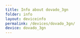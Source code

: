```yaml
---
title: Info about dovado_3gn
folder: info
layout: deviceinfo
permalink: /devices/dovado_3gn/
device: dovado_3gn
---
```


